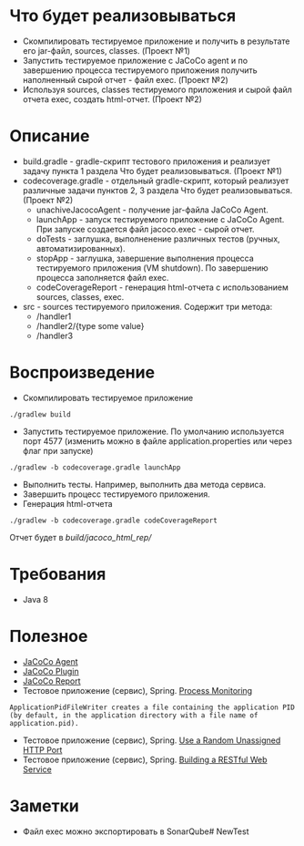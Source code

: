 # Что будет реализовываться
- Скомпилировать тестируемое приложение и получить в результате его jar-файл, sources, classes. (Проект №1)
- Запустить тестируемое приложение с JaCoCo agent и по завершению процесса тестируемого приложения получить наполненный сырой отчет - файл exec. (Проект №2)
- Используя sources, classes тестируемого приложения и сырой файл отчета exec, создать html-отчет. (Проект №2)


# Описание 
* build.gradle - gradle-скрипт тестового приложения и реализует задачу пункта 1 раздела Что будет реализовываться. (Проект №1)
* codecoverage.gradle - отдельный gradle-скрипт, который реализует различные задачи пунктов 2, 3 раздела Что будет реализовываться. (Проект №2)
   * unachiveJacocoAgent - получение jar-файла JaCoCo Agent.
   * launchApp - запуск тестируемого приложение с JaCoCo Agent. При запуске создается файл jacoco.exec - сырой отчет.
   * doTests - заглушка, выполненение различных тестов (ручных, автоматизированных).
   * stopApp - заглушка, завершение выполнения процесса тестируемого приложения (VM shutdown). По завершению процесса заполняется файл exec.
   * codeCoverageReport - генерация html-отчета с использованием sources, classes, exec.
* src - sources тестируемого приложения. Содержит три метода:
   * /handler1
   * /handler2/{type some value}
   * /handler3


# Воспроизведение
- Скомпилировать тестируемое приложение
```
./gradlew build
```
- Запустить тестируемое приложение. По умолчанию используется порт 4577 (изменить можно в файле application.properties или через флаг при запуске)
```
./gradlew -b codecoverage.gradle launchApp
```
- Выполнить тесты. Например, выполнить два метода сервиса.
- Завершить процесс тестируемого приложения.
- Генерация html-отчета
```
./gradlew -b codecoverage.gradle codeCoverageReport
```

Отчет будет в _build/jacoco_html_rep/_

# Требования

* Java 8


# Полезное

* [JaCoCo Agent](https://www.eclemma.org/jacoco/trunk/doc/agent.html)
* [JaCoCo Plugin](https://docs.gradle.org/current/userguide/jacoco_plugin.html)
* [JaCoCo Report](https://docs.gradle.org/current/dsl/org.gradle.testing.jacoco.tasks.JacocoReport.html)
* Тестовое приложение (сервис), Spring. [Process Monitoring](https://docs.spring.io/spring-boot/docs/current/reference/html/production-ready-process-monitoring.html)
```
ApplicationPidFileWriter creates a file containing the application PID (by default, in the application directory with a file name of application.pid).
```
* Тестовое приложение (сервис), Spring. [Use a Random Unassigned HTTP Port](https://docs.spring.io/spring-boot/docs/current/reference/htmlsingle/#howto-change-the-http-port)
* Тестовое приложение (сервис), Spring. [Building a RESTful Web Service](https://spring.io/guides/gs/rest-service/)


# Заметки
* Файл exec можно экспортировать в SonarQube# NewTest

